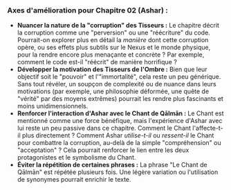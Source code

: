 ### Axes d'amélioration pour Chapitre 02 (Ashar) :

*   **Nuancer la nature de la "corruption" des Tisseurs :** Le chapitre décrit la corruption comme une "perversion" ou une "réécriture" du code. Pourrait-on explorer plus en détail la *manière* dont cette corruption opère, ou ses effets plus subtils sur le Nexus et le monde physique, pour la rendre encore plus menaçante et concrète ? Par exemple, comment le code est-il "réécrit" de manière horrifique ?
*   **Développer la motivation des Tisseurs de l'Ombre :** Bien que leur objectif soit le "pouvoir" et l'"immortalité", cela reste un peu générique. Sans tout révéler, un soupçon de complexité ou de nuance dans leurs motivations (par exemple, une philosophie déformée, une quête de "vérité" par des moyens extrêmes) pourrait les rendre plus fascinants et moins unidimensionnels.
*   **Renforcer l'interaction d'Ashar avec le Chant de Qālmān :** Le Chant est mentionné comme une force bénéfique, mais l'expérience d'Ashar avec lui reste un peu passive dans ce chapitre. Comment le Chant l'affecte-t-il plus directement ? Comment Ashar *utilise-t-il* ou *ressent-il* le Chant pour combattre la corruption, au-delà de la simple "compréhension" ou "acceptation" ? Cela pourrait renforcer le lien entre les deux protagonistes et le symbolisme du Chant.
*   **Éviter la répétition de certaines phrases :** La phrase "Le Chant de Qālmān" est répétée plusieurs fois. Une légère variation ou l'utilisation de synonymes pourrait enrichir le texte.